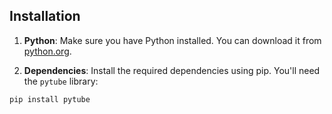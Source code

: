 ## Installation

1. **Python**: Make sure you have Python installed. You can download it from [python.org](https://www.python.org/downloads/).

2. **Dependencies**: Install the required dependencies using pip. You'll need the `pytube` library:


```bash
pip install pytube
 
